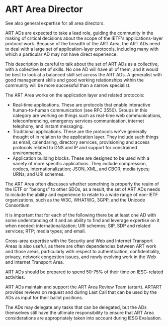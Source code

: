 # ART Area Director
See also general expertise for all area directors.

ART ADs are expected to take a lead role, guiding the community in the making of critical decisions about the scope of the IETF's applications-layer protocol work. Because of the breadth of the ART Area, the ART ADs need to deal with a large set of application-layer protocols, including many with which a particular AD may not have direct experience.

This description is careful to talk about the set of ART ADs as a collective, with a collective set of skills. No one AD will have all of them, and it would be best to look at a balanced skill set across the ART ADs. A generalist with good management skills and good working relationships within the community will be more successful than a narrow specialist.

The ART Area works on the application layer and related protocols:

- Real-time applications. These are protocols that enable interactive human-to-human communication (see RFC 3550). Groups in this category are working on things such as real-time web communications, teleconferencing, emergency services communication, internet telephony, and instant messaging.
- Traditional applications. These are the protocols we've generally thought of in relation to the application layer. They include such things as email, calendaring, directory services, provisioning and access protocols related to DNS and IP and support for constrained environments.
- Application building blocks. These are designed to be used with a variety of more specific applications. They include compression, codecs, internationalization; JSON, XML, and CBOR; media types; URNs; and URI schemes.

The ART Area often discusses whether something is properly the realm of the IETF or "belongs" to other SDOs, as a result, the set of ART ADs needs to include the ability and experience to relate to a wide range of non-IETF organizations, such as the W3C, WHATWG, 3GPP, and the Unicode Consortium.

It is important that for each of the following there be at least one AD with some understanding of it and an ability to find and leverage expertise on it when needed: internationalization; URI schemes; SIP, SDP and related services; RTP; media types; and email.

Cross-area expertise with the Security and Web and Internet Transport Areas is also useful, as there are often dependencies between ART work and those areas, particularly with respect to authentication, confidentiality, privacy, network congestion issues, and newly evolving work in the Web and Internet Transport Area.

ART ADs should be prepared to spend 50-75% of their time on IESG-related activities.

ART ADs maintain and support the ART Area Review Team (artart). ARTART provides reviews on request and during Last Call that can be used by the ADs as input for their ballot positions.

The ADs may delegate any tasks that can be delegated, but the ADs themselves still have the ultimate responsibility to ensure that ART Area considerations are appropriately taken into account during IESG Evaluation.
